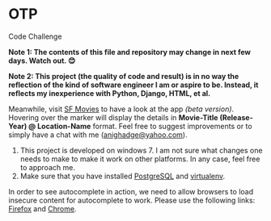 # OTP
Code Challenge

**Note 1: The contents of this file and repository may change in next few days. Watch out. :blush:**

**Note 2: This project (the quality of code and result) is in no way the reflection of the kind of software engineer I am or aspire to be. Instead, it reflects my inexperience with Python, Django, HTML, et al.**

Meanwhile, visit [SF Movies](https://mysfmovies.herokuapp.com/) to have a look at the app *(beta version)*. Hovering over the marker will display the details in **Movie-Title (Release-Year) @ Location-Name** format. Feel free to suggest improvements or to simply have a chat with me (anighadge@yahoo.com).

1. This project is developed on windows 7. I am not sure what changes one needs to make to make it work on other platforms. In any case, feel free to approach me.
2. Make sure that you have installed [PostgreSQL](http://www.postgresql.org/) and [virtualenv](https://virtualenv.pypa.io/en/latest/).

In order to see autocomplete in action, we need to allow browsers to load insecure content for autocomplete to work. Please use the following links: [Firefox](https://support.mozilla.org/en-US/kb/how-does-content-isnt-secure-affect-my-safety?as=u&utm_source=inproduct) and [Chrome](http://superuser.com/questions/487748/how-to-allow-chrome-browser-to-load-insecure-content).
